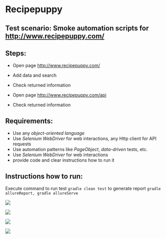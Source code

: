 # Recipepuppy

## Test scenario: Smoke automation scripts for http://www.recipepuppy.com/

## Steps:

- Open page http://www.recipepuppy.com/

- Add data and search

- Check returned information

- Open page http://www.recipepuppy.com/api

- Check returned information



## Requirements:
- Use any *object-oriented language*
- Use *Selenium WebDriver* for web interactions, any Http client for API requests
- Use automation patterns like *PageObject*, *data-driven* tests, etc.
- Use *Selenium WebDriver* for web interactions
- provide code and clear instructions how to run it

## Instructions how to run:
Execute command 
to run test ```gradle clean test```
to generate report ```gradle allureReport, gradle allureServe```

![](https://b.radikal.ru/b12/1902/b7/e8e6608e5f29.png)

![](https://b.radikal.ru/b29/1902/20/814300483989.png)

![](https://c.radikal.ru/c42/1902/d4/78f71e1d91dd.png)

![](https://c.radikal.ru/c06/1902/6f/f089e05a68d3.png)


